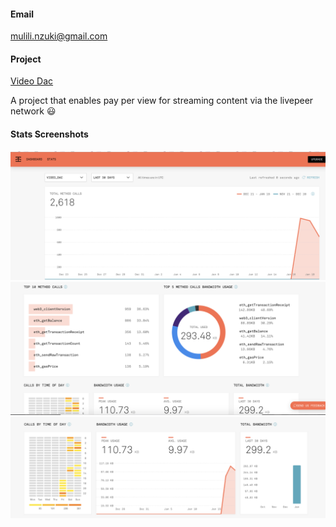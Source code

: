 #### Email

mulili.nzuki@gmail.com

#### Project

[Video Dac](https://github.com/videoDAC/apps)

A project that enables pay per view for streaming content via the livepeer network 😃

#### Stats Screenshots

![one](1.png)
![two](2.png)
![three](3.png)


